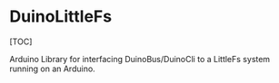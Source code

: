 # DuinoLittleFs

[TOC]

Arduino Library for interfacing DuinoBus/DuinoCli to a LittleFs system running on an Arduino.
